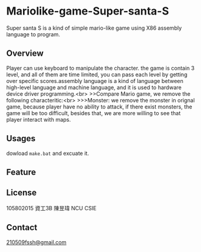 # Mariolike-game-Super-santa-S
  Super santa S is a kind of simple mario-like game using X86 assembly language to program. 
## Overview
 Player can use keyboard to manipulate the character. the game is contain 3 level, and all of them are time limited, you can pass each level by getting over specific scores.assembly language is a kind of language between high-level language and machine language, and it is used to hardware device driver programming.\<br> 
    >>Compare Mario game, we remove the following characteritic:\<br>
    >>>Monster:   we remove the monster in orignal game, because player have no ability to attack, if there exist monsters, the game will be too difficult, besides that, we are more willing to see that player interact with maps. 
## Usages
   dowload `make.bat` and excuate it.

## Feature

## License
  105802015 資工3B 陳昱瑋 NCU CSIE 
## Contact
  210509fssh@gmail.com


